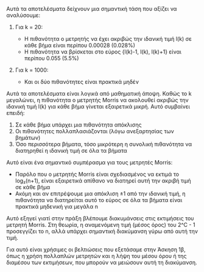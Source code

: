 Αυτά τα αποτελέσματα δείχνουν μια σημαντική τάση που αξίζει να αναλύσουμε:

1. Για k = 20:
   - Η πιθανότητα ο μετρητής να έχει ακριβώς την ιδανική τιμή l(k) σε κάθε βήμα είναι περίπου 0.00028 (0.028%)
   - Η πιθανότητα να βρίσκεται στο εύρος {l(k)-1, l(k), l(k)+1} είναι περίπου 0.055 (5.5%)

2. Για k = 1000:
   - Και οι δύο πιθανότητες είναι πρακτικά μηδέν

Αυτά τα αποτελέσματα είναι λογικά από μαθηματική άποψη. Καθώς το k μεγαλώνει, η πιθανότητα ο μετρητής Morris να ακολουθεί ακριβώς την ιδανική τιμή l(k) για κάθε βήμα γίνεται εξαιρετικά μικρή. Αυτό συμβαίνει επειδή:

1. Σε κάθε βήμα υπάρχει μια πιθανότητα απόκλισης
2. Οι πιθανότητες πολλαπλασιάζονται (λόγω ανεξαρτησίας των βημάτων)
3. Όσο περισσότερα βήματα, τόσο μικρότερη η συνολική πιθανότητα να διατηρηθεί η ιδανική τιμή σε όλα τα βήματα

Αυτό είναι ένα σημαντικό συμπέρασμα για τους μετρητές Morris:

- Παρόλο που ο μετρητής Morris είναι σχεδιασμένος να εκτιμά το log₂(n+1), είναι εξαιρετικά απίθανο να διατηρεί αυτή την ακριβή τιμή σε κάθε βήμα
- Ακόμη και αν επιτρέψουμε μια απόκλιση ±1 από την ιδανική τιμή, η πιθανότητα να διατηρείται αυτό το εύρος σε όλα τα βήματα είναι πρακτικά μηδενική για μεγάλα n

Αυτό εξηγεί γιατί στην πράξη βλέπουμε διακυμάνσεις στις εκτιμήσεις του μετρητή Morris. Στη θεωρία, η αναμενόμενη τιμή (μέσος όρος) του 2^C - 1 προσεγγίζει το n, αλλά υπάρχει σημαντική διακύμανση γύρω από αυτή την τιμή.

Για αυτό είναι χρήσιμες οι βελτιώσεις που εξετάσαμε στην Άσκηση 1β, όπως η χρήση πολλαπλών μετρητών και η λήψη του μέσου όρου ή της διαμέσου των εκτιμήσεων, που μπορούν να μειώσουν αυτή τη διακύμανση.